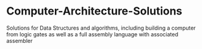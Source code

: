 # Computer-Architecture-Solutions
Solutions for Data Structures and algorithms, including building a computer from logic gates as well as a full assembly language with associated assembler
